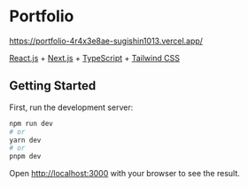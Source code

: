 # Portfolio

https://portfolio-4r4x3e8ae-sugishin1013.vercel.app/

[React.js](https://ja.reactjs.org/) + [Next.js](https://nextjs.org/) + [TypeScript](https://www.typescriptlang.org/ja/) + [Tailwind CSS](https://tailwindcss.com/)

## Getting Started

First, run the development server:

```bash
npm run dev
# or
yarn dev
# or
pnpm dev
```

Open [http://localhost:3000](http://localhost:3000) with your browser to see the result.
